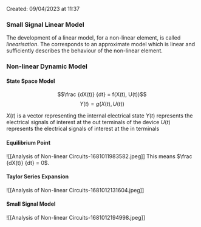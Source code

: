 Created: 09/04/2023 at 11:37

### Small Signal Linear Model
The development of a linear model, for a non-linear element, is called *linearisation*. The corresponds to an approximate model which is linear and sufficiently describes the behaviour of the non-linear element.

### Non-linear Dynamic Model
#### State Space Model
$$\frac {dX(t)} {dt} = f(X(t), U(t))$$
$$Y(t) = g(X(t), U(t))$$

$X(t)$ is a vector representing the internal electrical state
$Y(t)$ represents the electrical signals of interest at the out terminals of the device
$U(t)$ represents the electrical signals of interest at the in terminals

#### Equilibrium Point
 ![[Analysis of Non-linear Circuits-1681011983582.jpeg]]
 This means $\frac {dX(t)} {dt} = 0$.

#### Taylor Series Expansion
![[Analysis of Non-linear Circuits-1681012131604.jpeg]]

#### Small Signal Model
![[Analysis of Non-linear Circuits-1681012194998.jpeg]]